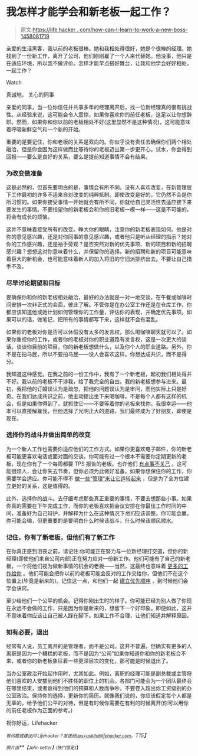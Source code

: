 # 我怎样才能学会和新老板一起工作？

> 原文:[https://life hacker . com/how-can-I-learn-to-work-a-new-boss-1458081719](https://lifehacker.com/how-can-i-learn-to-work-with-a-new-boss-1458081719)

亲爱的生活黑客，我以前的老板很棒。她和我相处得很好，她是个很棒的经理。她找到了一份新工作，离开了公司，他们刚刚雇了一个人来代替她。他没事，他只是在适应环境，所以我不做评价。怎样才能早点搭好舞台，让我和他学会好好相处，一起工作？

Watch

真诚地，
关心的同事

亲爱的同事，当一位你信任并共事多年的经理离开后，找一位新经理真的很有挑战性。从经验来说，这可能会令人震惊，如果你喜欢你的前任老板，这足以让你想辞职。然而，如果你和你以前的老板相处不好(这里显然不是这种情况)，这可能意味着呼吸新鲜空气和一个新的开始。

重要的是要记住，你和老板的关系是双向的。你似乎没有责任去确保你们两个相处融洽，但是你会因为这样做而比等待你的老板迈出第一步更开心。试水，你会得到回报——要么是良好的关系，要么是提前知道事情不会有结果。

### 为改变做准备

这是必然的，但首先要明白的是，事情会有所不同。没有人喜欢改变，在新管理层下工作最初的许多不适来自对改变的纯粹抵制。即使改变是好的，它仍然不会是你所习惯的。如果你接受事情一开始就会有所不同，你就给自己灵活性去适应接下来要发生的事情。不要指望你的新老板会和你的旧老板一模一样——这是不可能的。将会有成长的烦恼。

这并不意味着接受所有的改变。睁大你的眼睛，注意你的新老板表现如何。他是对你的意见感兴趣，还是对你同事的意见感兴趣，或者他只是听从经理的指示？她对你的工作感兴趣，还是袖手旁观？是否突然对新的优先事项、新的项目和新的招聘感兴趣？想想这对你意味着什么，并保留你的选择。新的招聘和新的项目可能意味着巨大的新机会，也可能意味着新人的加入将旧的守旧派排挤出去。不要让自己措手不及。

### 尽早讨论期望和目标

要确保你和你的新老板相处融洽，最好的办法就是一对一地交谈。在午餐或咖啡时间安排一次非正式的会面，彼此了解。不管你是在办公室工作还是在仓库工作，你都应该知道他或她计划如何管理你的工作量，评估你的表现，并确定优先事项。如果可以的话，做笔记，把所有的事情都写下来，这样就不会有混乱。

如果你的老板对你是否可以休假没有太多的发言权，那么喝咖啡聊天就可以了。如果你重视你的工作，或者你的老板对你的职业道路有发言权，这是一次更大的谈话。谈谈你目前的项目，你的新老板想做什么，以及你个人的职业道路。另外，你不是在拍马屁，所以不要拍马屁——没人会喜欢这样。你想达成共识，而不是得分。

我知道这种感觉。在我之前的一份工作中，我有了一个新老板，起初我们相处得并不好。我以前的老板不干涉我，给了我完全的自由。我的新老板想参与进来。最初，我把他的订婚误认为是疏忽，把他的问题误认为是审问，而他实际上只是好奇。在我们达成共识之前，他主动提出坐下来喝咖啡。不是每个人都有这样的机会，但是如果你得到了，就抓住它——不要等着你的老板来找你。我很幸运——他本可以直接解雇我，但他选择了光明正大的道路，我们最终成为了好朋友，即使是现在。

### 选择你的战斗并做出简单的改变

为一个新人工作也需要你适应他们的工作方式。如果你更喜欢电子邮件，你的新老板可能更喜欢电话或面对面的交谈。你可能有过一个根本不需要你定期更新的老板，现在你有了一个每周都要 TPS 报告的老板。也许他们 [有点事不关己](https://lifehacker.com/how-to-handle-a-micromanaging-boss-5994065) 。这可能很烦人，会让你失去节奏，但你必须为此做好准备。如果你想保住你的工作，你需要学会适应。你可能不得不 [做一些“管理”来让它运转起来](http://lifehacker.com/learn-to-manage-up-to-keep-your-boss-happy-and-off-your-5988523) ，但是为了全方位建立更好的关系，这是值得的。

此外，选择你的战斗。去仔细考虑那些真正重要的事情，不要去想那些小事。如果你真的需要在下午完成工作，而你的老板喜欢把会议安排在你最佳工作时间的中间，准备好为自己辩护，并解释为什么在这种情况下*他们*应该调整。你可能会赢，你可能会输，但更重要的是要明白什么时候该战斗，什么时候该顺风顺水。

### 记住，你有了新老板，但他们有了新工作

在你真正感到沮丧之前，请记住:你可能正在努力与一位新经理打交道，但你的新经理(即使他们来自公司内部)正在努力应对一份新工作。他们可能有了自己的新老板，一个将他们视为做新事情的机会的老板——当然，这最终也意味着 [更多的工作给你](https://lifehacker.com/keep-an-eye-on-your-bosss-priorities-and-stick-to-them-5908480) 。他们可能会把你以前的老板可能会反对的工作交给你，但他们不在这个位置上(毕竟是新来的)。记住这一点，和他们一起 [建立优先顺序](http://lifehacker.com/how-to-prioritize-when-everything-is-important-5877111) ，到时候他们会学会诀窍。

至少给他们一个公平的机会。记得你刚出生时的样子。你可能已经为别人做了你现在永远不会做的工作，只是因为你是新来的，想留下一个好印象。即便如此，这并不意味着你应该让自己被人踩在脚下。如果工作不合理，让他们知道并解释原因。

### 如有必要，退出

经常有人说，员工离开的是管理者，而不是公司。这并不普遍，但确实有更多的人离职是因为一个糟糕的老板，而不是因为“公司”如果你知道你和你的新老板合不来，或者你的新老板象征着一些更深层次的变化，那可能是时候退出了。

当办公室政治开始起作用时，尤其如此。例如，离职的经理可能是副总裁或主管将他们喜欢的人安插到他们不胜任的职位上的机会。各部门可能会为一个团队最终会在哪里结束，或者谁得到他们的预算和人数而争吵。不要卷入超出你工资级别的办公室政治。保持你的选择，更新你的简历。就像我们说的，你应该假定每个人都是无辜的，给予他们公平的对待，但是有时候你需要在有利的时候离开(你可以用你的前任老板作为正面的参考。)

祝你好运，Lifehacker

*<small>有问题或建议问 Lifehacker？发送给</small>*[*<small>tips+asklh@lifehacker.com</small>*](mailto:tips+asklh@lifehacker.com)*<small>。</small>T15】*

*<small>照片由</small>**<small>【John netter】</small>*<small>(快门锁定)】</small>